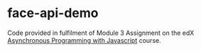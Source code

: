 # face-api-demo
Code provided in fulfilment of Module 3 Assignment on the edX [Asynchronous Programming with Javascript](https://courses.edx.org/courses/course-v1:Microsoft+DEV234x+3T2017a/course/) course.
